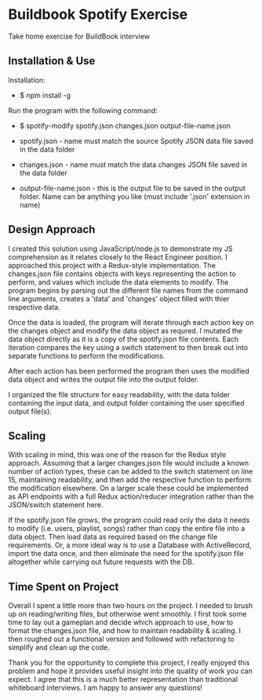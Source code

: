 # Buildbook Spotify Exercise

Take home exercise for BuildBook interview

## Installation & Use

Installation:

- $ npm install -g

Run the program with the following command:

- $ spotify-modify spotify.json changes.json output-file-name.json

- spotify.json - name must match the source Spotify JSON data file saved in the data folder
- changes.json - name must match the data changes JSON file saved in the data folder
- output-file-name.json - this is the output file to be saved in the output folder. Name can be anything you like (must include '.json' extension in name)

## Design Approach

I created this solution using JavaScript/node.js to demonstrate my JS comprehension as it relates closely to the React Engineer position.
I approached this project with a Redux-style implementation. The changes.json file contains objects with keys representing the action to perform, and values which include the data elements to modify. The program begins by parsing out the different file names from the command line arguments, creates a 'data' and 'changes' object filled with thier respective data.

Once the data is loaded, the program will iterate through each action key on the changes object and modify the data object as requred. I mutated the data object directly as it is a copy of the spotify.json file contents. Each iteration compares the key using a switch statement to then break out into separate functions to perform the modifications.

After each action has been performed the program then uses the modified data object and writes the output file into the output folder.

I organized the file structure for easy readability, with the data folder containing the input data, and output folder containing the user specified output file(s).

## Scaling

With scaling in mind, this was one of the reason for the Redux style approach. Assuming that a larger changes.json file would include a known number of action types, these can be added to the switch statement on line 15, maintaining readability, and then add the respective function to perform the modification elsewhere. On a larger scale these could be implemented as API endpoints with a full Redux action/reducer integration rather than the JSON/switch statement here.

If the spotify.json file grows, the program could read only the data it needs to modify (i.e. users, playlist, songs) rather than copy the entire file into a data object. Then load data as required based on the change file requirements. Or, a more ideal way is to use a Database with ActiveRecord, import the data once, and then eliminate the need for the spotify.json file altogether while carrying out future requests with the DB.

## Time Spent on Project

Overall I spent a little more than two hours on the project. I needed to brush up on reading/writing files, but otherwise went smoothly. I first took some time to lay out a gameplan and decide which approach to use, how to format the changes.json file, and how to maintain readability & scaling. I then roughed out a functional version and followed with refactoring to simplify and clean up the code.

Thank you for the opportunity to complete this project, I really enjoyed this problem and hope it provides useful insight into the quality of work you can expect. I agree that this is a much better representation than traditional whiteboard interviews. I am happy to answer any questions!
